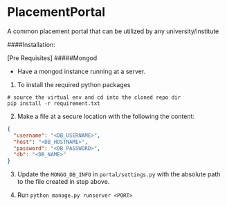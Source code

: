 # PlacementPortal
A common placement portal that can be utilized by any university/institute

####Installation:

[Pre Requisites]
#####Mongod

- Have a mongod instance running at a server.


1. To install the required python packages

```commandline
# source the virtual env and cd into the cloned repo dir
pip install -r requirement.txt
```


2. Make a file at a secure location with the following the content:
```json
{
  "username": "<DB_USERNAME>", 
  "host": "<DB_HOSTNAME>", 
  "password": "<DB_PASSWORD>",
  "db": "<DB_NAME>"
}
```
3. Update the `MONGO_DB_INFO` in `portal/settings.py` with the absolute path to
 the file created in step above.
 
4. Run `python manage.py runserver <PORT>`